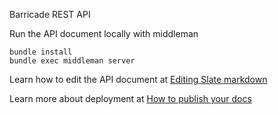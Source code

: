 Barricade REST API

Run the API document locally with middleman

    bundle install
    bundle exec middleman server
    

Learn how to edit the API document at [Editing Slate markdown](https://github.com/tripit/slate/wiki/Markdown-Syntax)

Learn more about deployment at [How to publish your docs](https://github.com/tripit/slate/wiki/Deploying-Slate)
